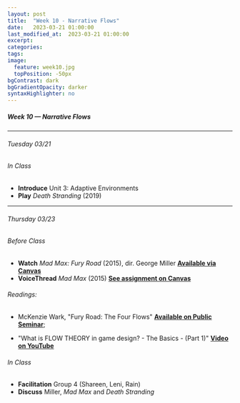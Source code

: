 ```yaml
---
layout: post
title:  "Week 10 - Narrative Flows"
date:   2023-03-21 01:00:00
last_modified_at:  2023-03-21 01:00:00
excerpt: 
categories: 
tags: 
image:
  feature: week10.jpg
  topPosition: -50px
bgContrast: dark
bgGradientOpacity: darker
syntaxHighlighter: no
---
```

##### **Week 10 — Narrative Flows**

---

###### Tuesday 03/21

###### *In Class*
- **Introduce** Unit 3: Adaptive Environments
- **Play** *Death Stranding* (2019) 

---

###### Thursday 03/23

###### *Before Class*
- **Watch** *Mad Max: Fury Road* (2015), dir. George Miller [**Available via Canvas**](https://uncch.instructure.com/courses/17305/discussion_topics/153513)
- **VoiceThread** *Mad Max* (2015) [**See assignment on Canvas**](https://uncch.instructure.com/courses/17305/assignments/191573)

###### Readings:

- McKenzie Wark, "Fury Road: The Four Flows" [**Available on Public Seminar**](https://publicseminar.org/2015/05/fury-road/);

- "What is FLOW THEORY in game design? - The Basics - (Part 1)" [**Video on YouTube**](https://www.youtube.com/watch?v=3H8pQyyXxHg)

###### *In Class*
- **Facilitation** Group 4 (Shareen, Leni, Rain)
- **Discuss** Miller, *Mad Max* and *Death Stranding*
